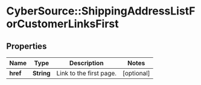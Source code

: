 # CyberSource::ShippingAddressListForCustomerLinksFirst

## Properties
Name | Type | Description | Notes
------------ | ------------- | ------------- | -------------
**href** | **String** | Link to the first page.  | [optional] 


